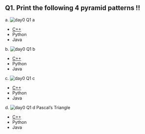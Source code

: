 ## Q1. Print the following 4 pyramid patterns !!
a. 
![day0 Q1 a](https://github.com/perceptron00/Data-Structure-and-Algorithms-Learning-Path/blob/master/Images/Day0/d0q1a.JPG)
 - [C++](https://gist.github.com/perceptron00/84967fd5ab3a2a81a56dbc1445005022)
 - Python
 - Java
 
b. 
![day0 Q1 b](https://github.com/perceptron00/Data-Structure-and-Algorithms-Learning-Path/blob/master/Images/Day0/d0q1b.JPG)
 - [C++](https://gist.github.com/perceptron00/57fe9c7eca354bbdcbd7a5012b7fff7f)
 - Python
 - Java
 
c. 
![day0 Q1 c](https://github.com/perceptron00/Data-Structure-and-Algorithms-Learning-Path/blob/master/Images/Day0/d0q1c.JPG)
 - [C++](https://gist.github.com/perceptron00/cc9e1955e8eeb1d037990e76efd022cf)
 - Python
 - Java
 
d.
![day0 Q1 d](https://github.com/perceptron00/Data-Structure-and-Algorithms-Learning-Path/blob/master/Images/Day0/d0q1d.JPG) Pascal’s Triangle 
 - [C++](https://gist.github.com/perceptron00/8418472ecc147ad9736ac82885903e77)
 - Python
 - Java

